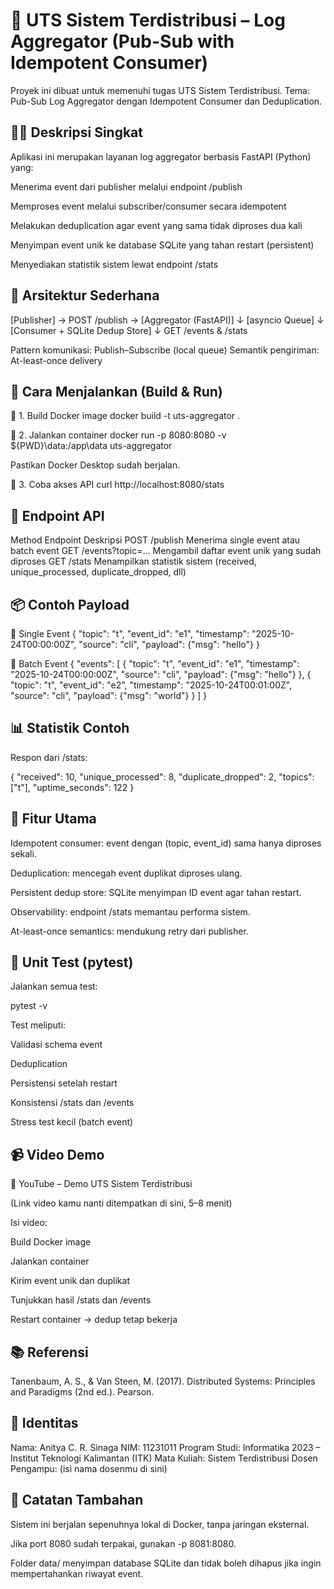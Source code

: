 # 📘 UTS Sistem Terdistribusi – Log Aggregator (Pub-Sub with Idempotent Consumer)

Proyek ini dibuat untuk memenuhi tugas UTS Sistem Terdistribusi.
Tema: Pub-Sub Log Aggregator dengan Idempotent Consumer dan Deduplication.

## 👨‍💻 Deskripsi Singkat

Aplikasi ini merupakan layanan log aggregator berbasis FastAPI (Python) yang:

Menerima event dari publisher melalui endpoint /publish

Memproses event melalui subscriber/consumer secara idempotent

Melakukan deduplication agar event yang sama tidak diproses dua kali

Menyimpan event unik ke database SQLite yang tahan restart (persistent)

Menyediakan statistik sistem lewat endpoint /stats

## 🧩 Arsitektur Sederhana
[Publisher] → POST /publish → [Aggregator (FastAPI)]
                   ↓
            [asyncio Queue]
                   ↓
         [Consumer + SQLite Dedup Store]
                   ↓
           GET /events & /stats


Pattern komunikasi: Publish–Subscribe (local queue)
Semantik pengiriman: At-least-once delivery

## 🚀 Cara Menjalankan (Build & Run)
🔹 1. Build Docker image
docker build -t uts-aggregator .

🔹 2. Jalankan container
docker run -p 8080:8080 -v ${PWD}\data:/app\data uts-aggregator


Pastikan Docker Desktop sudah berjalan.

🔹 3. Coba akses API
curl http://localhost:8080/stats

## 🔧 Endpoint API
Method	Endpoint	Deskripsi
POST	/publish	Menerima single event atau batch event
GET	/events?topic=...	Mengambil daftar event unik yang sudah diproses
GET	/stats	Menampilkan statistik sistem (received, unique_processed, duplicate_dropped, dll)
## 📦 Contoh Payload
🔹 Single Event
{
  "topic": "t",
  "event_id": "e1",
  "timestamp": "2025-10-24T00:00:00Z",
  "source": "cli",
  "payload": {"msg": "hello"}
}

🔹 Batch Event
{
  "events": [
    {
      "topic": "t",
      "event_id": "e1",
      "timestamp": "2025-10-24T00:00:00Z",
      "source": "cli",
      "payload": {"msg": "hello"}
    },
    {
      "topic": "t",
      "event_id": "e2",
      "timestamp": "2025-10-24T00:01:00Z",
      "source": "cli",
      "payload": {"msg": "world"}
    }
  ]
}

## 📊 Statistik Contoh

Respon dari /stats:

{
  "received": 10,
  "unique_processed": 8,
  "duplicate_dropped": 2,
  "topics": ["t"],
  "uptime_seconds": 122
}

## 🧠 Fitur Utama

Idempotent consumer: event dengan (topic, event_id) sama hanya diproses sekali.

Deduplication: mencegah event duplikat diproses ulang.

Persistent dedup store: SQLite menyimpan ID event agar tahan restart.

Observability: endpoint /stats memantau performa sistem.

At-least-once semantics: mendukung retry dari publisher.

## 🧪 Unit Test (pytest)

Jalankan semua test:

pytest -v


Test meliputi:

Validasi schema event

Deduplication

Persistensi setelah restart

Konsistensi /stats dan /events

Stress test kecil (batch event)

## 📹 Video Demo

🎥 YouTube – Demo UTS Sistem Terdistribusi

(Link video kamu nanti ditempatkan di sini, 5–8 menit)

Isi video:

Build Docker image

Jalankan container

Kirim event unik dan duplikat

Tunjukkan hasil /stats dan /events

Restart container → dedup tetap bekerja

## 📚 Referensi

Tanenbaum, A. S., & Van Steen, M. (2017). Distributed Systems: Principles and Paradigms (2nd ed.). Pearson.

## 🧾 Identitas

Nama: Anitya C. R. Sinaga
NIM: 11231011
Program Studi: Informatika 2023 – Institut Teknologi Kalimantan (ITK)
Mata Kuliah: Sistem Terdistribusi
Dosen Pengampu: (isi nama dosenmu di sini)

## 💬 Catatan Tambahan

Sistem ini berjalan sepenuhnya lokal di Docker, tanpa jaringan eksternal.

Jika port 8080 sudah terpakai, gunakan -p 8081:8080.

Folder data/ menyimpan database SQLite dan tidak boleh dihapus jika ingin mempertahankan riwayat event.